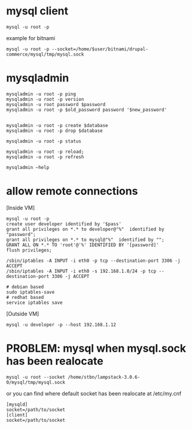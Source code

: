 # mysql client

    mysql -u root -p

example for bitnami 

    mysql -u root -p --socket=/home/$user/bitnami/drupal-commerce/mysql/tmp/mysql.sock


# mysqladmin

    mysqladmin -u root -p ping
    mysqladmin -u root -p version
    mysqladmin -u root password $password
    mysqladmin -u root -p $old_password password '$new_password'


    mysqladmin -u root -p create $database
    mysqladmin -u root -p drop $database

    mysqladmin -u root -p status

    mysqladmin -u root -p reload;
    mysqladmin -u root -p refresh

    mysqladmin –help


# allow remote connections

[Inside VM]

    mysql -u root -p 
    create user developer identified by '$pass' 
    grant all privileges on *.* to developer@"%"  identified by "password";
    grant all privileges on *.* to mysql@"%"  identified by "";
    GRANT ALL ON *.* TO 'root'@'%' IDENTIFIED BY '[password]'
    flush privileges;

    /sbin/iptables -A INPUT -i eth0 -p tcp --destination-port 3306 -j ACCEPT
    /sbin/iptables -A INPUT -i eth0 -s 192.168.1.0/24 -p tcp --destination-port 3306 -j ACCEPT

    # debian based
    sudo iptables-save
    # redhat based
    service iptables save

[Outside VM]

    mysql -u developer -p --host 192.168.1.12




# PROBLEM: mysql when mysql.sock has been realocate 

    mysql -u root --socket /home/stbn/lampstack-3.0.6-0/mysql/tmp/mysql.sock


or you can find where default socket has been realocate at /etc/my.cnf

    [mysqld]
    socket=/path/to/socket
    [client]
    socket=/path/to/socket


